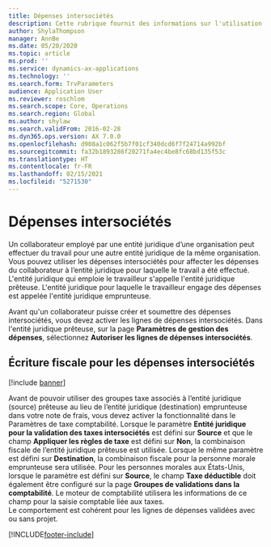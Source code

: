 ```yaml
---
title: Dépenses intersociétés
description: Cette rubrique fournit des informations sur l'utilisation des dépenses intersociétés pour affecter les dépenses du collaborateur à l’entité juridique pour laquelle le travail a été effectué.
author: ShylaThompson
manager: AnnBe
ms.date: 05/20/2020
ms.topic: article
ms.prod: ''
ms.service: dynamics-ax-applications
ms.technology: ''
ms.search.form: TrvParameters
audience: Application User
ms.reviewer: roschlom
ms.search.scope: Core, Operations
ms.search.region: Global
ms.author: shylaw
ms.search.validFrom: 2016-02-28
ms.dyn365.ops.version: AX 7.0.0
ms.openlocfilehash: d908a1c062f5b7f01cf340dcd6f7f24714a992bf
ms.sourcegitcommit: fa32b1893286f20271fa4ec4be8fc68bd135f53c
ms.translationtype: HT
ms.contentlocale: fr-FR
ms.lasthandoff: 02/15/2021
ms.locfileid: "5271530"
---
```

# <a name="intercompany-expenses"></a>Dépenses intersociétés

Un collaborateur employé par une entité juridique d’une organisation peut effectuer du travail pour une autre entité juridique de la même organisation. Vous pouvez utiliser les dépenses intersociétés pour affecter les dépenses du collaborateur à l’entité juridique pour laquelle le travail a été effectué. L'entité juridique qui emploie le travailleur s'appelle l'entité juridique prêteuse. L'entité juridique pour laquelle le travailleur engage des dépenses est appelée l'entité juridique emprunteuse. 

Avant qu'un collaborateur puisse créer et soumettre des dépenses intersociétés, vous devez activer les lignes de dépenses intersociétés. Dans l'entité juridique prêteuse, sur la page **Paramètres de gestion des dépenses**, sélectionnez **Autoriser les lignes de dépenses intersociétés**. 

## <a name="tax-posting-for-intercompany-expenses"></a>Écriture fiscale pour les dépenses intersociétés

[!include [banner](../includes/banner.md)]

Avant de pouvoir utiliser des groupes taxe associés à l’entité juridique (source) prêteuse au lieu de l’entité juridique (destination) emprunteuse dans votre note de frais, vous devez activer la fonctionnalité dans le Paramètres de taxe comptabilité. Lorsque le paramètre **Entité juridique pour la validation des taxes intersociétés** est défini sur **Source** et que le champ **Appliquer les règles de taxe** est défini sur **Non**, la combinaison fiscale de l’entité juridique prêteuse est utilisée. Lorsque le même paramètre est défini sur **Destination**, la combinaison fiscale pour la personne morale emprunteuse sera utilisée. Pour les personnes morales aux États-Unis, lorsque le paramètre est défini sur **Source**, le champ **Taxe déductible** doit également être configuré sur la page **Groupes de validations dans la comptabilité**. Le moteur de comptabilité utilisera les informations de ce champ pour la saisie comptable liée aux taxes.   
Le comportement est cohérent pour les lignes de dépenses validées avec ou sans projet.  


[!INCLUDE[footer-include](../includes/footer-banner.md)]